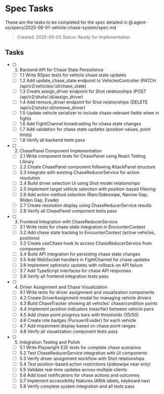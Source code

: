 # Spec Tasks

These are the tasks to be completed for the spec detailed in @.agent-os/specs/2025-09-01-vehicle-chase-system/spec.md

> Created: 2025-09-03
> Status: Ready for Implementation

## Tasks

- [ ] 1. Backend API for Chase State Persistence
  - [ ] 1.1 Write RSpec tests for vehicle chase state updates
  - [ ] 1.2 Add update_chase_state endpoint to VehiclesController (PATCH /api/v2/vehicles/:id/chase_state)
  - [ ] 1.3 Create assign_driver endpoint for Shot relationships (POST /api/v2/shots/:id/assign_driver)
  - [ ] 1.4 Add remove_driver endpoint for Shot relationships (DELETE /api/v2/shots/:id/remove_driver)
  - [ ] 1.5 Update vehicle serializer to include chase-relevant fields when in fights
  - [ ] 1.6 Add FightChannel broadcasting for chase state changes
  - [ ] 1.7 Add validation for chase state updates (position values, point limits)
  - [ ] 1.8 Verify all backend tests pass

- [ ] 2. ChasePanel Component Implementation
  - [ ] 2.1 Write component tests for ChasePanel using React Testing Library
  - [ ] 2.2 Create ChasePanel component following AttackPanel structure
  - [ ] 2.3 Integrate with existing ChaseReducerService for action resolution
  - [ ] 2.4 Build driver selection UI using Shot model relationships
  - [ ] 2.5 Implement target vehicle selection with position-based filtering
  - [ ] 2.6 Add action method selection (Ram/Sideswipe, Narrow Gap, Widen Gap, Evade)
  - [ ] 2.7 Create resolution display using ChaseReducerService results
  - [ ] 2.8 Verify all ChasePanel component tests pass

- [ ] 3. Frontend Integration with ChaseReducerService
  - [ ] 3.1 Write tests for chase state integration in EncounterContext
  - [ ] 3.2 Add chase state tracking to EncounterContext (active vehicles, positions)
  - [ ] 3.3 Create useChase hook to access ChaseReducerService from components
  - [ ] 3.4 Build API integration for persisting chase state changes
  - [ ] 3.5 Add WebSocket handlers in FightChannel for chase updates
  - [ ] 3.6 Implement optimistic updates with rollback on API failure
  - [ ] 3.7 Add TypeScript interfaces for chase API responses
  - [ ] 3.8 Verify all frontend integration tests pass

- [ ] 4. Driver Assignment and Chase Visualization
  - [ ] 4.1 Write tests for driver assignment and visualization components
  - [ ] 4.2 Create DriverAssignment modal for managing vehicle drivers
  - [ ] 4.3 Build ChaseTracker showing all vehicles' chase/condition points
  - [ ] 4.4 Implement position indicators (near/far) between vehicle pairs
  - [ ] 4.5 Add chase point progress bars with thresholds (35/50)
  - [ ] 4.6 Create role badges (Pursuer/Evader) for each vehicle
  - [ ] 4.7 Add impairment display based on chase point ranges
  - [ ] 4.8 Verify all visualization component tests pass

- [ ] 5. Integration Testing and Polish
  - [ ] 5.1 Write Playwright E2E tests for complete chase scenarios
  - [ ] 5.2 Test ChaseReducerService integration with UI components
  - [ ] 5.3 Verify driver assignment workflow with Shot relationships
  - [ ] 5.4 Test position-based action restrictions (sideswipe near only)
  - [ ] 5.5 Validate real-time updates across multiple clients
  - [ ] 5.6 Add toast notifications for chase actions and outcomes
  - [ ] 5.7 Implement accessibility features (ARIA labels, keyboard nav)
  - [ ] 5.8 Verify complete system integration and all tests pass